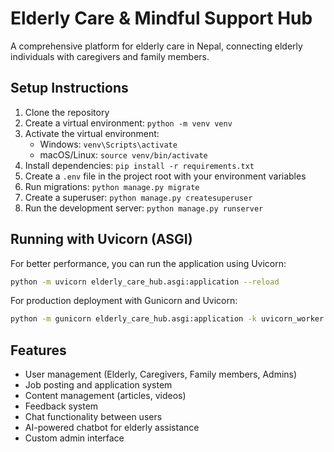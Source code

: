 # Elderly Care & Mindful Support Hub

A comprehensive platform for elderly care in Nepal, connecting elderly individuals with caregivers and family members.

## Setup Instructions

1. Clone the repository
2. Create a virtual environment: `python -m venv venv`
3. Activate the virtual environment:
   - Windows: `venv\Scripts\activate`
   - macOS/Linux: `source venv/bin/activate`
4. Install dependencies: `pip install -r requirements.txt`
5. Create a `.env` file in the project root with your environment variables
6. Run migrations: `python manage.py migrate`
7. Create a superuser: `python manage.py createsuperuser`
8. Run the development server: `python manage.py runserver`

## Running with Uvicorn (ASGI)

For better performance, you can run the application using Uvicorn:

```bash
python -m uvicorn elderly_care_hub.asgi:application --reload
```

For production deployment with Gunicorn and Uvicorn:

```bash
python -m gunicorn elderly_care_hub.asgi:application -k uvicorn_worker.UvicornWorker
```

## Features

- User management (Elderly, Caregivers, Family members, Admins)
- Job posting and application system
- Content management (articles, videos)
- Feedback system
- Chat functionality between users
- AI-powered chatbot for elderly assistance
- Custom admin interface
